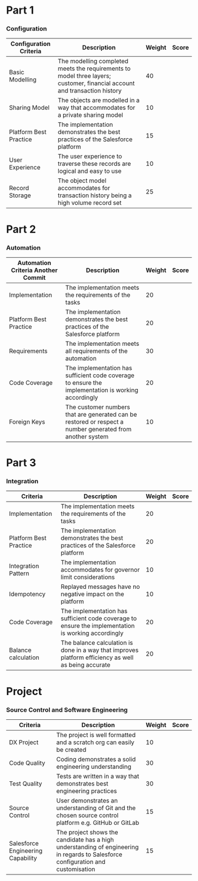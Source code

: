# Part 1
### Configuration

| Configuration Criteria               | Description                                                                                                               | Weight | Score |
| ---------------------- | ------------------------------------------------------------------------------------------------------------------------- | ------ | ----- |
| Basic Modelling        | The modelling completed meets the requirements to model three layers; customer, financial account and transaction history | 40     |       |
| Sharing Model          | The objects are modelled in a way that accommodates for a private sharing model                                           | 10     |       |
| Platform Best Practice | The implementation demonstrates the best practices of the Salesforce platform                                             | 15     |       |
| User Experience        | The user experience to traverse these records are logical and easy to use                                                 | 10     |       |
| Record Storage         | The object model accommodates for transaction history being a high volume record set                                      | 25     |       |

# Part 2
### Automation 

| Automation Criteria    Another Commit           | Description                                                                                               | Weight | Score |
| ---------------------- | --------------------------------------------------------------------------------------------------------- | ------ | ----- |
| Implementation         | The implementation meets the requirements of the tasks                                                    | 20     |       |
| Platform Best Practice | The implementation demonstrates the best practices of the Salesforce platform                             | 20     |       |
| Requirements           | The implementation meets all requirements of the automation                                               | 30     |       |
| Code Coverage          | The implementation has sufficient code coverage to ensure the implementation is working accordingly       | 20     |       |
| Foreign Keys           | The customer numbers that are generated can be restored or respect a number generated from another system | 10     |       |

# Part 3
### Integration

| Criteria               | Description                                                                                          | Weight | Score |
| ---------------------- | ---------------------------------------------------------------------------------------------------- | ------ | ----- |
| Implementation         | The implementation meets the requirements of the tasks                                               | 20     |       |
| Platform Best Practice | The implementation demonstrates the best practices of the Salesforce platform                        | 20     |       |
| Integration Pattern    | The implementation accommodates for governor limit considerations                                    | 10     |       |
| Idempotency            | Replayed messages have no negative impact on the platform                                            | 10     |       |
| Code Coverage          | The implementation has sufficient code coverage to ensure the implementation is working accordingly  | 20     |       |
| Balance calculation    | The balance calculation is done in a way that improves platform efficiency as well as being accurate | 20     |       |

# Project
### Source Control and Software Engineering

| Criteria                          | Description                                                                                                                      | Weight | Score |
| --------------------------------- | -------------------------------------------------------------------------------------------------------------------------------- | ------ | ----- |
| DX Project                        | The project is well formatted and a scratch org can easily be created                                                            | 10     |       |
| Code Quality                      | Coding demonstrates a solid engineering understanding                                                                            | 30     |       |
| Test Quality                      | Tests are written in a way that demonstrates best engineering practices                                                          | 30     |       |
| Source Control                    | User demonstrates an understanding of Git and the chosen source control platform e.g. GitHub or GitLab                           | 15     |       |
| Salesforce Engineering Capability | The project shows the candidate has a high understanding of engineering in regards to Salesforce configuration and customisation | 15     |       |